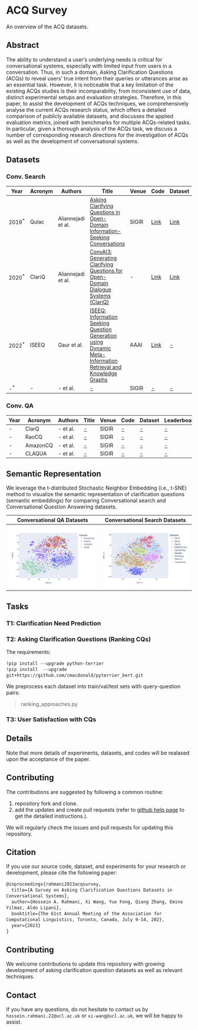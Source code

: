 # ACQ Survey

An overview of the ACQ datasets.

## Abstract
The ability to understand a user’s underlying needs is critical for conversational systems, especially with limited input from users in a conversation. Thus, in such a domain, Asking Clarification Questions (ACQs) to reveal users’ true intent from their queries or utterances arise as an essential task. However, it is noticeable that a key limitation of the existing ACQs studies is their incomparability, from inconsistent use of data, distinct experimental setups and evaluation strategies. Therefore, in this paper, to assist the development of ACQs techniques, we comprehensively analyse the current ACQs research status, which offers a detailed comparison of publicly available datasets, and discusses the applied evaluation metrics, joined with benchmarks for multiple ACQs-related tasks. In particular, given a thorough analysis of the ACQs task, we discuss a number of corresponding research directions for the investigation of ACQs as well as the development of conversational systems.

## Datasets

### Conv. Search
| Year | Acronym | Authors | Title | Venue | Code | Dataset | Leaderboard |
|------|-------|------|------|------|-------|-------|-------|
| 2019<sup>*</sup> | Qulac | Aliannejadi et al. | [Asking Clarifying Questions in Open-Domain Information-Seeking Conversations](https://arxiv.org/pdf/1907.06554.pdf)| SIGIR | [Link](https://github.com/aliannejadi/qulac) |[Link](https://github.com/aliannejadi/qulac) | -
| 2020<sup>*</sup> | ClariQ | Aliannejadi et al. | [ConvAI3: Generating Clarifying Questions for Open-Domain Dialogue Systems (ClariQ)](https://arxiv.org/abs/2009.11352)| - | [Link](https://github.com/aliannejadi/ClariQ) | [Link](https://github.com/aliannejadi/ClariQ) | [Link](http://convai.io/#automatic-evaluation-leaderboard-hidden-test-set)
| 2022<sup>*</sup> | ISEEQ | Gaur et al. | [ISEEQ: Information Seeking Question Generation using Dynamic Meta-Information Retrieval and Knowledge Graphs](https://arxiv.org/pdf/2112.07622.pdf)| AAAI | [Link](https://github.com/manasgaur/AAAI-22) | [-](-) | [-]()
| -<sup>*</sup> | - | - et al. | [-](-)| SIGIR | [-](-) | [-](-) | [-]()

### Conv. QA
| Year | Acronym | Authors | Title | Venue | Code | Dataset | Leaderboard |
|------|-------|------|------|------|-------|-------|-------|
| - | ClarQ | - et al. | [-](-)| SIGIR | [-](-) | [-](-) | [-]()
| - | RaoCQ | - et al. | [-](-)| SIGIR | [-](-) | [-](-) | [-]()
| - | AmazonCQ | - et al. | [-](-)| SIGIR | [-](-) | [-](-) | [-]()
| - | CLAQUA | - et al. | [-](-)| SIGIR | [-](-) | [-](-) | [-]()

## Semantic Representation
We leverage the t-distributed Stochastic Neighbor Embedding (i.e., t-SNE) method to visualize the semantic representation of clarification questions (semantic embeddings) for comparing Conversational search and Conversational Question Answering datasets.

Conversational QA Datasets         |  Conversational Search Datasets
:-------------------------:|:-------------------------:
![](./figures/tsne_convqa_datasets.png)  |  ![](./figures/tsne_convsearch_datasets.png)

## Tasks

### T1: Clarification Need Prediction

### T2: Asking Clarification Questions (Ranking CQs)

The requirements:
```
!pip install --upgrade python-terrier
!pip install  --upgrade git+https://github.com/cmacdonald/pyterrier_bert.git
```

We preprocess each dataset into train/val/test sets with query-question pairs:

> ranking_approaches.py

### T3: User Satisfaction with CQs

## Details

Note that more details of experiments, datasets, and codes will be realased upon the acceptance of the paper. 

## Contributing
The contributions are suggested by following a common routine:
1. repository fork and clone.
2. add the updates and create pull requests (refer to [github help page](https://docs.github.com/en/pull-requests/collaborating-with-pull-requests/proposing-changes-to-your-work-with-pull-requests/creating-a-pull-request) to get the detailed instructions.).

We will regularly check the issues and pull requests for updating this repository.

## Citation
If you use our source code, dataset, and experiments for your research or development, please cite the following paper:

```
@inproceedings{rahmani2023acqsurvey,
  title={A Survey on Asking Clarification Questions Datasets in Conversational Systems},
  author={Hossein A. Rahmani, Xi Wang, Yue Feng, Qiang Zhang, Emine Yilmaz, Aldo Lipani},
  booktitle={The 61st Annual Meeting of the Association for Computational Linguistics, Toronto, Canada, July 9-14, 202},
  year={2023}
}
```
## Contributing
We welcome contributions to update this repository with growing development of asking clarification question datasets as well as relevant techniques. 

## Contact
If you have any questions, do not hesitate to contact us by `hossein.rahmani.22@ucl.ac.uk` or `xi-wang@ucl.ac.uk`, we will be happy to assist.
